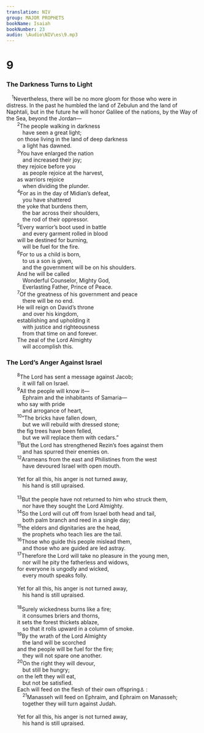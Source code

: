 ```yaml
---
translation: NIV
group: MAJOR PROPHETS
bookName: Isaiah 
bookNumber: 23
audio: \Audio\NIV\es\9.mp3
---
```


<div class="title"><h1>9</h1><h3>The Darkness Turns to Light </h3></div>
<span class="verse es_9_1"> <sup>1</sup>Nevertheless, there will be no more gloom for those who were in distress. In the past he humbled the land of Zebulun and the land of Naphtali, but in the future he will honor Galilee of the nations, by the Way of the Sea, beyond the Jordan— <br/></span>
<span class="verse es_9_2">  <sup>2</sup>The people walking in darkness <br/>   have seen a great light; <br/>  on those living in the land of deep darkness <br/>   a light has dawned. <br/></span>
<span class="verse es_9_3">  <sup>3</sup>You have enlarged the nation <br/>   and increased their joy; <br/>  they rejoice before you <br/>   as people rejoice at the harvest, <br/>  as warriors rejoice <br/>   when dividing the plunder. <br/></span>
<span class="verse es_9_4">  <sup>4</sup>For as in the day of Midian’s defeat, <br/>   you have shattered <br/>  the yoke that burdens them, <br/>   the bar across their shoulders, <br/>   the rod of their oppressor. <br/></span>
<span class="verse es_9_5">  <sup>5</sup>Every warrior’s boot used in battle <br/>   and every garment rolled in blood <br/>  will be destined for burning, <br/>   will be fuel for the fire. <br/></span>
<span class="verse es_9_6">  <sup>6</sup>For to us a child is born, <br/>   to us a son is given, <br/>   and the government will be on his shoulders. <br/>  And he will be called <br/>   Wonderful Counselor, Mighty God, <br/>   Everlasting Father, Prince of Peace. <br/></span>
<span class="verse es_9_7">  <sup>7</sup>Of the greatness of his government and peace <br/>   there will be no end. <br/>  He will reign on David’s throne <br/>   and over his kingdom, <br/>  establishing and upholding it <br/>   with justice and righteousness <br/>   from that time on and forever. <br/>  The zeal of the Lord Almighty <br/>   will accomplish this. <br/></span>
<div class="title"><h3>The Lord’s Anger Against Israel </h3></div>
<span class="verse es_9_8">  <sup>8</sup>The Lord has sent a message against Jacob; <br/>   it will fall on Israel. <br/></span>
<span class="verse es_9_9">  <sup>9</sup>All the people will know it— <br/>   Ephraim and the inhabitants of Samaria— <br/>  who say with pride <br/>   and arrogance of heart, <br/></span>
<span class="verse es_9_10">  <sup>10</sup>“The bricks have fallen down, <br/>   but we will rebuild with dressed stone; <br/>  the fig trees have been felled, <br/>   but we will replace them with cedars.” <br/></span>
<span class="verse es_9_11">  <sup>11</sup>But the Lord has strengthened Rezin’s foes against them <br/>   and has spurred their enemies on. <br/></span>
<span class="verse es_9_12">  <sup>12</sup>Arameans from the east and Philistines from the west <br/>   have devoured Israel with open mouth. <br/><br/>  Yet for all this, his anger is not turned away, <br/>   his hand is still upraised. <br/><br/></span>
<span class="verse es_9_13">  <sup>13</sup>But the people have not returned to him who struck them, <br/>   nor have they sought the Lord Almighty. <br/></span>
<span class="verse es_9_14">  <sup>14</sup>So the Lord will cut off from Israel both head and tail, <br/>   both palm branch and reed in a single day; <br/></span>
<span class="verse es_9_15">  <sup>15</sup>the elders and dignitaries are the head, <br/>   the prophets who teach lies are the tail. <br/></span>
<span class="verse es_9_16">  <sup>16</sup>Those who guide this people mislead them, <br/>   and those who are guided are led astray. <br/></span>
<span class="verse es_9_17">  <sup>17</sup>Therefore the Lord will take no pleasure in the young men, <br/>   nor will he pity the fatherless and widows, <br/>  for everyone is ungodly and wicked, <br/>   every mouth speaks folly. <br/><br/>  Yet for all this, his anger is not turned away, <br/>   his hand is still upraised. <br/><br/></span>
<span class="verse es_9_18">  <sup>18</sup>Surely wickedness burns like a fire; <br/>   it consumes briers and thorns, <br/>  it sets the forest thickets ablaze, <br/>   so that it rolls upward in a column of smoke. <br/></span>
<span class="verse es_9_19">  <sup>19</sup>By the wrath of the Lord Almighty <br/>   the land will be scorched <br/>  and the people will be fuel for the fire; <br/>   they will not spare one another. <br/></span>
<span class="verse es_9_20">  <sup>20</sup>On the right they will devour, <br/>   but still be hungry; <br/>  on the left they will eat, <br/>   but not be satisfied. <br/>  Each will feed on the flesh of their own offspring<a data-toggle="tooltip" data-placement="bottom" title="Or arm">⚓</a> : <br/></span>
<span class="verse es_9_21">   <sup>21</sup>Manasseh will feed on Ephraim, and Ephraim on Manasseh; <br/>   together they will turn against Judah. <br/><br/>  Yet for all this, his anger is not turned away, <br/>   his hand is still upraised. <br/><br/></span>
